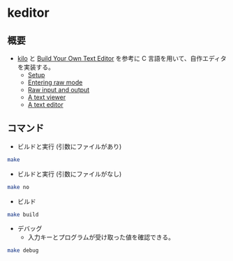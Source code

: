 # keditor

## 概要
- [kilo](https://github.com/antirez/kilo) と [Build Your Own Text Editor](https://viewsourcecode.org/snaptoken/kilo/index.html) を参考に C 言語を用いて、自作エディタを実装する。
  - [Setup](https://viewsourcecode.org/snaptoken/kilo/01.setup.html)
  - [Entering raw mode](https://viewsourcecode.org/snaptoken/kilo/02.enteringRawMode.html)
  - [Raw input and output](https://viewsourcecode.org/snaptoken/kilo/03.rawInputAndOutput.html)
  - [A text viewer](https://viewsourcecode.org/snaptoken/kilo/04.aTextViewer.html)
  - [A text editor](https://viewsourcecode.org/snaptoken/kilo/05.aTextEditor.html)

## コマンド

- ビルドと実行 (引数にファイルがあり)

```bash
make
```

- ビルドと実行 (引数にファイルがなし)

```bash
make no
```

- ビルド

```bash
make build
```

- デバッグ
  - 入力キーとプログラムが受け取った値を確認できる。

```bash
make debug
```
